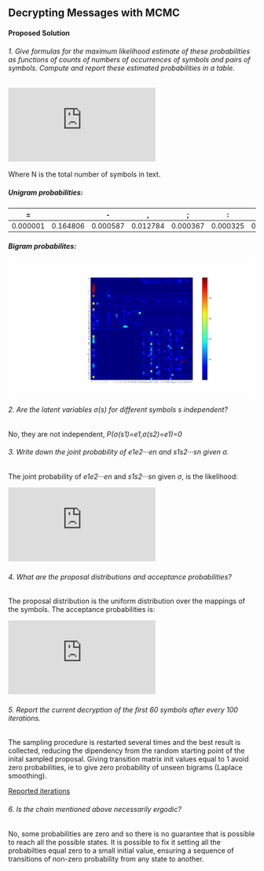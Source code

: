 ## Decrypting Messages with MCMC
#### Proposed Solution

###### 1. Give formulas for the maximum likelihood estimate of these probabilities as functions of counts of numbers of occurrences of symbols and pairs of symbols. Compute and report these estimated probabilities in a table.

![equation](https://latex.codecogs.com/gif.latex?C%28w%29%20%3D%20%5Ctext%7Bcount%20of%20%7Dw%20%5C%5C%20C%28w_1%2Cw_2%29%20%3D%20%5Ctext%7Bcount%20of%20bigram%20%7D%20w_1%2Cw_2%20%5C%5C%20P%28w%29%20%3D%20%5Cfrac%7BC%28w%29%7D%7BN%7D%20%5C%5C%20P%28w_2%7Cw_1%29%20%3D%20%5Cfrac%7BC%28w_1%2Cw_2%29%7D%7BC%28w_1%29%7D)

Where N is the total number of symbols in text.

##### Unigram probabilities:

| = |  | - | , | ; | : | ! | ? | / | . | ' | " | ( | ) | [ | ] | * | 0 | 1 | 2 | 3 | 4 | 5 | 6 | 7 | 8 | 9 | a | b | c | d | e | f | g | h | i | j | k | l | m | n | o | p | q | r | s | t | u | v | w | x | y | z |
| :---: | :---: | :---: | :---: | :---: | :---: | :---: | :---: | :---: | :---: | :---: | :---: | :---: | :---: | :---: | :---: | :---: | :---: | :---: | :---: | :---: | :---: | :---: | :---: | :---: | :---: | :---: | :---: | :---: | :---: | :---: | :---: | :---: | :---: | :---: | :---: | :---: | :---: | :---: | :---: | :---: | :---: | :---: | :---: | :---: | :---: | :---: | :---: | :---: | :---: | :---: | :---: | :---: |
| 0.000001 | 0.164806 | 0.000587 | 0.012784 | 0.000367 | 0.000325 | 0.001258 | 0.001005 | 0.000009 | 0.009894 | 0.000000 | 0.000000 | 0.000215 | 0.000215 | 0.000000 | 0.000000 | 0.000096 | 0.000058 | 0.000126 | 0.000047 | 0.000019 | 0.000007 | 0.000017 | 0.000018 | 0.000013 | 0.000062 | 0.000012 | 0.064964 | 0.011106 | 0.019747 | 0.037910 | 0.100489 | 0.017594 | 0.016448 | 0.053650 | 0.055202 | 0.000825 | 0.006548 | 0.030934 | 0.019756 | 0.059025 | 0.060915 | 0.014592 | 0.000747 | 0.047567 | 0.052203 | 0.072558 | 0.020638 | 0.008680 | 0.018974 | 0.001405 | 0.014817 | 0.000765 |


##### Bigram probabilites:

![Transition Matrix](cond.png)

###### 2. Are the latent variables σ(s) for different symbols s independent?

No, they are not independent, *P(σ(s1)=e1,σ(s2)=e1)=0*

###### 3. Write down the joint probability of *e1e2···en* and *s1s2···sn* given *σ*.

The joint probability of *e1e2···en* and *s1s2···sn* given *σ*, is the likelihood:

![equation](https://latex.codecogs.com/gif.latex?P%28e_1%2C...%2Ce_n%20%7C%20%5Csigma%29%20%3D%20P_%7B%5Csigma%5E%7B-1%7D%28e_%7B1%7D%29%7D%5Cprod_%7Bi%3D1%7D%5E%7Bn-1%7D%20P_%7B%5Csigma%5E%7B-1%7D%28e_i%20%7Ce_%7Bi&plus;1%7D%29%7D)

###### 4. What are the proposal distributions and acceptance probabilities?

The proposal distribution is the uniform distribution over the mappings of the symbols.
The acceptance probabilities is:

![equation](https://latex.codecogs.com/gif.latex?P_%7Bacc%7D%28%5Csigma%2C%5Csigma%27%29%20%3D%20min%5C%7B%5Cfrac%7BP%28e_1%2C...%2Ce_n%7C%5Csigma%27%29%7D%7BP%28e_1%2C...%2Ce_n%7C%5Csigma%29%7D%2C1%5C%7D)

###### 5. Report the current decryption of the first 60 symbols after every 100 iterations. 

The sampling procedure is restarted several times and the best result is collected, reducing the dipendency from the random starting point of the inital sampled proposal. 
Giving transition matrix init values equal to 1 avoid zero probabilities, ie to give zero probability of unseen bigrams (Laplace smoothing).

[Reported iterations](reported_iterations.txt)

###### 6. Is the chain mentioned above necessarily ergodic?

No, some probabilities are zero and so there is no guarantee that is possible to reach all the possible states. It is possible to fix it setting all the probabilties equal zero to a small initial value, ensuring a sequence of transitions of non-zero probability from any state to another.



